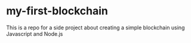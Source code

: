 # my-first-blockchain
This is a repo for a side project about creating a simple blockchain using Javascript and Node.js
